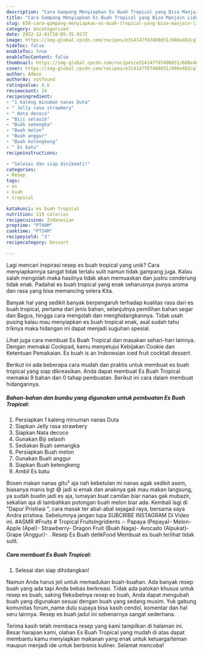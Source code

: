 ```yaml
---
description: "Cara Gampang Menyiapkan Es Buah Tropical yang Bisa Manjain Lidah"
title: "Cara Gampang Menyiapkan Es Buah Tropical yang Bisa Manjain Lidah"
slug: 658-cara-gampang-menyiapkan-es-buah-tropical-yang-bisa-manjain-lidah
category: Uncategorized
date: 2022-12-01T10:05:35.027Z
image: https://img-global.cpcdn.com/recipes/e314147f07400d31/680x482cq70/es-buah-tropical-foto-resep-utama.jpg
hideToc: false
enableToc: true
enableTocContent: false
thumbnail: https://img-global.cpcdn.com/recipes/e314147f07400d31/680x482cq70/es-buah-tropical-foto-resep-utama.jpg
cover: https://img-global.cpcdn.com/recipes/e314147f07400d31/680x482cq70/es-buah-tropical-foto-resep-utama.jpg
author: Admin
authorAv: notfound
ratingvalue: 4.6
reviewcount: 24
recipeingredient:
- "1 kaleng minuman nanas Duta"
- " Jelly rasa strawbery"
- " Nata decoco"
- "Biji selasih"
- "Buah semangka"
- "Buah melon"
- "Buah anggur"
- "Buah kelengkeng"
- " Es batu"
recipeinstructions:

- "Selesai dan siap dinikmati!"
categories:
- Resep
tags:
- es
- buah
- tropical

katakunci: es buah tropical 
nutrition: 119 calories
recipecuisine: Indonesian
preptime: "PT40M"
cooktime: "PT34M"
recipeyield: "3"
recipecategory: Dessert

---
```





Lagi mencari inspirasi resep es buah tropical yang unik? Cara menyiapkannya sangat tidak terlalu sulit namun tidak gampang juga. Kalau salah mengolah maka hasilnya tidak akan memuaskan dan justru cenderung tidak enak. Padahal es buah tropical yang enak seharusnya punya aroma dan rasa yang bisa memancing selera Kita.





Banyak hal yang sedikit banyak berpengaruh terhadap kualitas rasa dari es buah tropical, pertama dari jenis bahan, selanjutnya pemilihan bahan segar dan Bagus, hingga cara mengolah dan menghidangkannya. Tidak usah pusing kalau mau menyiapkan es buah tropical enak,      asal sudah tahu triknya maka hidangan ini dapat menjadi suguhan spesial.














Lihat juga cara membuat Es Buah Tropical dan masakan sehari-hari lainnya. Dengan memakai Cookpad, kamu menyetujui Kebijakan Cookie dan Ketentuan Pemakaian. Es buah is an Indonesian iced fruit cocktail dessert.






Berikut ini ada beberapa cara mudah dan praktis untuk membuat es buah tropical yang siap dikreasikan. Anda dapat membuat Es Buah Tropical memakai 9 bahan dan 0 tahap pembuatan. Berikut ini cara dalam membuat hidangannya.

<!--inarticleads1-->

##### Bahan-bahan dan bumbu yang digunakan untuk pembuatan Es Buah Tropical:

1. Persiapkan 1 kaleng minuman nanas Duta
1. Siapkan  Jelly rasa strawbery
1. Siapkan  Nata decoco
1. Gunakan Biji selasih
1. Sediakan Buah semangka
1. Persiapkan Buah melon
1. Gunakan Buah anggur
1. Siapkan Buah kelengkeng
1. Ambil  Es batu


Bosen makan nanas gitu² aja nah kebetulan ini nanas agak sedikit asem, biasanya manis bgt 😄 jadi si emak dan anaknya gak mau makan langsung, ya sudah buatin jadi es aja, lumayan buat camilan biar nanas gak mubazir, sekalian aja di tambahkan potongan buah melon biar ada. Kembali lagi di &#34;Dapur Pristiwa &#34;, cara masak ter abal-abal sejagad raya, bersama saya Andra pristiwa. Sebelumnya jangan lupa SUBCRIBE INSTAGRAM Di Video ini. #ASMR #Fruits # Tropical FruitsIngridients :- Papaya (Pepaya)- Melon- Apple (Apel)- Strawberry- Dragon Fruit (Buah Naga)- Avocado (Alpukat)- Grape (Anggur)- . Resep Es Buah detikFood Membuat es buah terlihat tidak sulit. 

<!--inarticleads2-->

##### Cara membuat Es Buah Tropical:


1. Selesai dan siap dihidangkan!

Namun Anda harus jeli untuk memadukan buah-buahan. Ada banyak resep buah yang ada tapi Anda bebas berkreasi. Tidak ada patokan khusus untuk resep es buah, saking fleksibelnya resep es buah, Anda dapat mengubah buah yang digunakan sesuai dengan buah yang sedang musim. Yuk gabung komunitas forum_name dulu supaya bisa kasih cendol, komentar dan hal seru lainnya. Resep es buah jadul ini sebenarnya sangat sederhana. 

Terima kasih telah membaca resep yang kami tampilkan di halaman ini. Besar harapan kami, olahan Es Buah Tropical yang mudah di atas dapat membantu kamu menyiapkan makanan yang enak untuk keluarga/teman maupun menjadi ide untuk berbisnis kuliner. Selamat mencoba!
